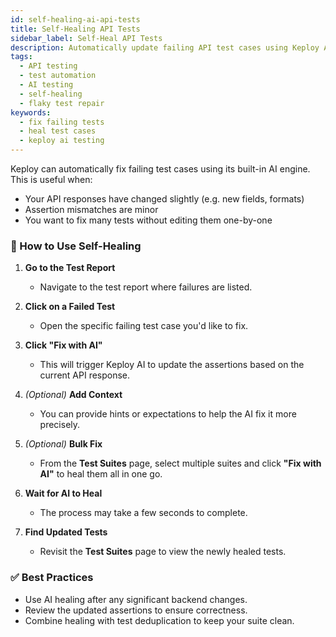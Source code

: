 ```yaml
---
id: self-healing-ai-api-tests
title: Self-Healing API Tests
sidebar_label: Self-Heal API Tests
description: Automatically update failing API test cases using Keploy AI.
tags:
  - API testing
  - test automation
  - AI testing
  - self-healing
  - flaky test repair
keywords:
  - fix failing tests
  - heal test cases
  - keploy ai testing
---
```


Keploy can automatically fix failing test cases using its built-in AI engine. This is useful when:

- Your API responses have changed slightly (e.g. new fields, formats)
- Assertion mismatches are minor
- You want to fix many tests without editing them one-by-one

### 🔧 How to Use Self-Healing

1. **Go to the Test Report**

   - Navigate to the test report where failures are listed.

2. **Click on a Failed Test**

   - Open the specific failing test case you'd like to fix.

3. **Click "Fix with AI"**

   - This will trigger Keploy AI to update the assertions based on the current API response.

4. _(Optional)_ **Add Context**

   - You can provide hints or expectations to help the AI fix it more precisely.

5. _(Optional)_ **Bulk Fix**

   - From the **Test Suites** page, select multiple suites and click **"Fix with AI"** to heal them all in one go.

6. **Wait for AI to Heal**

   - The process may take a few seconds to complete.

7. **Find Updated Tests**
   - Revisit the **Test Suites** page to view the newly healed tests.

### ✅ Best Practices

- Use AI healing after any significant backend changes.
- Review the updated assertions to ensure correctness.
- Combine healing with test deduplication to keep your suite clean.

[//]: # "You can read more on [Test Reports](/docs/running-keploy/review-and-improve-ai-generated-tests) or [Running Tests](/docs/running-keploy/run-ai-generated-api-tests)."
